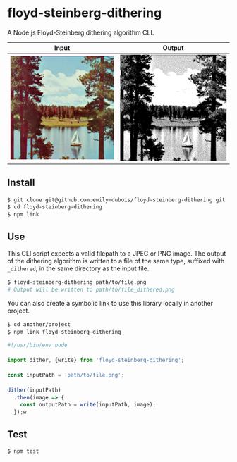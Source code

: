 # floyd-steinberg-dithering

A Node.js Floyd-Steinberg dithering algorithm CLI.

Input | Output
--- | ---
![](./test/fixtures/test1.png) | ![](./test/fixtures/test1_dithered.png)

## Install

```sh
$ git clone git@github.com:emilymdubois/floyd-steinberg-dithering.git
$ cd floyd-steinberg-dithering
$ npm link
```

## Use

This CLI script expects a valid filepath to a JPEG or PNG image. The output of the dithering algorithm is written to a file of the same type, suffixed with `_dithered`, in the same directory as the input file.

```sh
$ floyd-steinberg-dithering path/to/file.png
# Output will be written to path/to/file_dithered.png
```

You can also create a symbolic link to use this library locally in another project.

```sh
$ cd another/project
$ npm link floyd-steinberg-dithering
```

```js
#!/usr/bin/env node

import dither, {write} from 'floyd-steinberg-dithering';

const inputPath = 'path/to/file.png';

dither(inputPath)
  .then(image => {
    const outputPath = write(inputPath, image);
  });w
```

## Test

```sh
$ npm test
```
